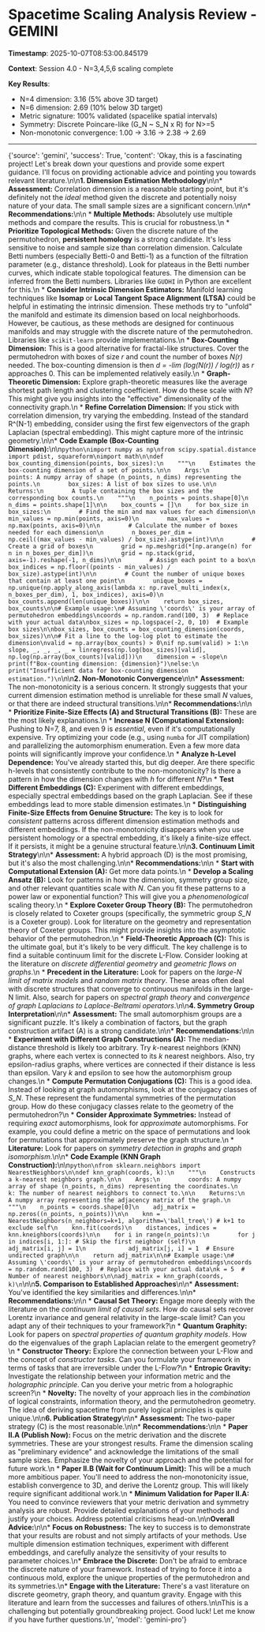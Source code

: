 # Spacetime Scaling Analysis Review - GEMINI

**Timestamp**: 2025-10-07T08:53:00.845179

**Context**: Session 4.0 - N=3,4,5,6 scaling complete

**Key Results**:
- N=4 dimension: 3.16 (5% above 3D target)
- N=6 dimension: 2.69 (10% below 3D target)
- Metric signature: 100% validated (spacelike spatial intervals)
- Symmetry: Discrete Poincare-like (G_N ~ S_N x R) for N>=5
- Non-monotonic convergence: 1.00 -> 3.16 -> 2.38 -> 2.69

---

{'source': 'gemini', 'success': True, 'content': 'Okay, this is a fascinating project! Let\'s break down your questions and provide some expert guidance.  I\'ll focus on providing actionable advice and pointing you towards relevant literature.\n\n**1. Dimension Estimation Methodology**\n\n*   **Assessment:** Correlation dimension is a reasonable starting point, but it\'s definitely not the *ideal* method given the discrete and potentially noisy nature of your data.  The small sample sizes are a significant concern.\n\n*   **Recommendations:**\n\n    *   **Multiple Methods:** Absolutely use multiple methods and compare the results. This is crucial for robustness.\n    *   **Prioritize Topological Methods:**  Given the discrete nature of the permutohedron, **persistent homology** is a strong candidate.  It\'s less sensitive to noise and sample size than correlation dimension.  Calculate Betti numbers (especially Betti-0 and Betti-1) as a function of the filtration parameter (e.g., distance threshold).  Look for plateaus in the Betti number curves, which indicate stable topological features.  The dimension can be inferred from the Betti numbers.  Libraries like `GUDHI` in Python are excellent for this.\n    *   **Consider Intrinsic Dimension Estimators:** Manifold learning techniques like **Isomap** or **Local Tangent Space Alignment (LTSA)** could be helpful in estimating the intrinsic dimension.  These methods try to "unfold" the manifold and estimate its dimension based on local neighborhoods.  However, be cautious, as these methods are designed for continuous manifolds and may struggle with the discrete nature of the permutohedron.  Libraries like `scikit-learn` provide implementations.\n    *   **Box-Counting Dimension:** This is a good alternative for fractal-like structures.  Cover the permutohedron with boxes of size *r* and count the number of boxes *N(r)* needed.  The box-counting dimension is then *d = -lim (log(N(r)) / log(r))* as *r* approaches 0.  This can be implemented relatively easily.\n    *   **Graph-Theoretic Dimension:**  Explore graph-theoretic measures like the average shortest path length and clustering coefficient.  How do these scale with *N*?  This might give you insights into the "effective" dimensionality of the connectivity graph.\n    *   **Refine Correlation Dimension:** If you stick with correlation dimension, try varying the embedding.  Instead of the standard R^(N-1) embedding, consider using the first few eigenvectors of the graph Laplacian (spectral embedding). This might capture more of the intrinsic geometry.\n\n*   **Code Example (Box-Counting Dimension):**\n\n```python\nimport numpy as np\nfrom scipy.spatial.distance import pdist, squareform\nimport math\n\ndef box_counting_dimension(points, box_sizes):\n    """\n    Estimates the box-counting dimension of a set of points.\n\n    Args:\n        points: A numpy array of shape (n_points, n_dims) representing the points.\n        box_sizes: A list of box sizes to use.\n\n    Returns:\n        A tuple containing the box sizes and the corresponding box counts.\n    """\n    n_points = points.shape[0]\n    n_dims = points.shape[1]\n\n    box_counts = []\n    for box_size in box_sizes:\n        # Find the min and max values for each dimension\n        min_values = np.min(points, axis=0)\n        max_values = np.max(points, axis=0)\n\n        # Calculate the number of boxes needed for each dimension\n        n_boxes_per_dim = np.ceil((max_values - min_values) / box_size).astype(int)\n\n        # Create a grid of boxes\n        grid = np.meshgrid(*[np.arange(n) for n in n_boxes_per_dim])\n        grid = np.stack(grid, axis=-1).reshape(-1, n_dims)\n\n        # Assign each point to a box\n        box_indices = np.floor((points - min_values) / box_size).astype(int)\n\n        # Count the number of unique boxes that contain at least one point\n        unique_boxes = np.unique(np.apply_along_axis(lambda x: np.ravel_multi_index(x, n_boxes_per_dim), 1, box_indices), axis=0)\n        box_counts.append(len(unique_boxes))\n\n    return box_sizes, box_counts\n\n# Example usage:\n# Assuming \'coords\' is your array of permutohedron embeddings\ncoords = np.random.rand(100, 3)  # Replace with your actual data\nbox_sizes = np.logspace(-2, 0, 10)  # Example box sizes\n\nbox_sizes, box_counts = box_counting_dimension(coords, box_sizes)\n\n# Fit a line to the log-log plot to estimate the dimension\nvalid = np.array(box_counts) > 0\nif np.sum(valid) > 1:\n    slope, _, _, _, _ = linregress(np.log(box_sizes)[valid], np.log(np.array(box_counts)[valid]))\n    dimension = -slope\n    print(f"Box-counting dimension: {dimension}")\nelse:\n    print("Insufficient data for box-counting dimension estimation.")\n```\n\n**2. Non-Monotonic Convergence**\n\n*   **Assessment:**  The non-monotonicity is a serious concern. It strongly suggests that your current dimension estimation method is unreliable for these small *N* values, or that there are indeed structural transitions.\n\n*   **Recommendations:**\n\n    *   **Prioritize Finite-Size Effects (A) and Structural Transitions (B):** These are the most likely explanations.\n    *   **Increase N (Computational Extension):**  Pushing to N=7, 8, and even 9 is *essential*, even if it\'s computationally expensive.  Try optimizing your code (e.g., using `numba` for JIT compilation) and parallelizing the automorphism enumeration.  Even a few more data points will significantly improve your confidence.\n    *   **Analyze h-Level Dependence:**  You\'ve already started this, but dig deeper.  Are there specific h-levels that consistently contribute to the non-monotonicity?  Is there a pattern in how the dimension changes with *h* for different *N*?\n    *   **Test Different Embeddings (C):**  Experiment with different embeddings, especially spectral embeddings based on the graph Laplacian.  See if these embeddings lead to more stable dimension estimates.\n    *   **Distinguishing Finite-Size Effects from Genuine Structure:**  The key is to look for *consistent* patterns across different dimension estimation methods and different embeddings.  If the non-monotonicity disappears when you use persistent homology or a spectral embedding, it\'s likely a finite-size effect.  If it persists, it might be a genuine structural feature.\n\n**3. Continuum Limit Strategy**\n\n*   **Assessment:** A hybrid approach (D) is the most promising, but it\'s also the most challenging.\n\n*   **Recommendations:**\n\n    *   **Start with Computational Extension (A):** Get more data points.\n    *   **Develop a Scaling Ansatz (B):**  Look for patterns in how the dimension, symmetry group size, and other relevant quantities scale with *N*.  Can you fit these patterns to a power law or exponential function?  This will give you a *phenomenological* scaling theory.\n    *   **Explore Coxeter Group Theory (B):**  The permutohedron is closely related to Coxeter groups (specifically, the symmetric group *S_N* is a Coxeter group).  Look for literature on the geometry and representation theory of Coxeter groups.  This might provide insights into the asymptotic behavior of the permutohedron.\n    *   **Field-Theoretic Approach (C):** This is the ultimate goal, but it\'s likely to be very difficult.  The key challenge is to find a suitable continuum limit for the discrete L-Flow.  Consider looking at the literature on *discrete differential geometry* and *geometric flows on graphs*.\n    *   **Precedent in the Literature:**  Look for papers on the *large-N limit of matrix models* and *random matrix theory*.  These areas often deal with discrete structures that converge to continuous manifolds in the large-N limit.  Also, search for papers on *spectral graph theory* and *convergence of graph Laplacians to Laplace-Beltrami operators*.\n\n**4. Symmetry Group Interpretation**\n\n*   **Assessment:** The small automorphism groups are a significant puzzle.  It\'s likely a combination of factors, but the graph construction artifact (A) is a strong candidate.\n\n*   **Recommendations:**\n\n    *   **Experiment with Different Graph Constructions (A):**  The median-distance threshold is likely too arbitrary.  Try *k*-nearest neighbors (KNN) graphs, where each vertex is connected to its *k* nearest neighbors.  Also, try epsilon-radius graphs, where vertices are connected if their distance is less than epsilon.  Vary *k* and epsilon to see how the automorphism group changes.\n    *   **Compute Permutation Conjugations (C):**  This is a good idea.  Instead of looking at graph automorphisms, look at the conjugacy classes of *S_N*.  These represent the fundamental symmetries of the permutation group.  How do these conjugacy classes relate to the geometry of the permutohedron?\n    *   **Consider Approximate Symmetries:**  Instead of requiring *exact* automorphisms, look for *approximate* automorphisms.  For example, you could define a metric on the space of permutations and look for permutations that approximately preserve the graph structure.\n    *   **Literature:**  Look for papers on *symmetry detection in graphs* and *graph isomorphism*.\n\n*   **Code Example (KNN Graph Construction):**\n\n```python\nfrom sklearn.neighbors import NearestNeighbors\n\ndef knn_graph(coords, k):\n    """\n    Constructs a k-nearest neighbors graph.\n\n    Args:\n        coords: A numpy array of shape (n_points, n_dims) representing the coordinates.\n        k: The number of nearest neighbors to connect to.\n\n    Returns:\n        A numpy array representing the adjacency matrix of the graph.\n    """\n    n_points = coords.shape[0]\n    adj_matrix = np.zeros((n_points, n_points))\n\n    knn = NearestNeighbors(n_neighbors=k+1, algorithm=\'ball_tree\') # k+1 to exclude self\n    knn.fit(coords)\n    distances, indices = knn.kneighbors(coords)\n\n    for i in range(n_points):\n        for j in indices[i, 1:]: # Skip the first neighbor (self)\n            adj_matrix[i, j] = 1\n            adj_matrix[j, i] = 1  # Ensure undirected graph\n\n    return adj_matrix\n\n# Example usage:\n# Assuming \'coords\' is your array of permutohedron embeddings\ncoords = np.random.rand(100, 3)  # Replace with your actual data\nk = 5  # Number of nearest neighbors\n\nadj_matrix = knn_graph(coords, k)\n```\n\n**5. Comparison to Established Approaches**\n\n*   **Assessment:** You\'ve identified the key similarities and differences.\n\n*   **Recommendations:**\n\n    *   **Causal Set Theory:** Engage more deeply with the literature on the *continuum limit of causal sets*.  How do causal sets recover Lorentz invariance and general relativity in the large-scale limit?  Can you adapt any of their techniques to your framework?\n    *   **Quantum Graphity:**  Look for papers on *spectral properties of quantum graphity models*.  How do the eigenvalues of the graph Laplacian relate to the emergent geometry?\n    *   **Constructor Theory:**  Explore the connection between your L-Flow and the concept of *constructor tasks*.  Can you formulate your framework in terms of tasks that are irreversible under the L-Flow?\n    *   **Entropic Gravity:**  Investigate the relationship between your information metric and the *holographic principle*.  Can you derive your metric from a holographic screen?\n    *   **Novelty:**  The novelty of your approach lies in the *combination* of logical constraints, information theory, and the permutohedron geometry.  The idea of deriving spacetime from purely logical principles is quite unique.\n\n**6. Publication Strategy**\n\n*   **Assessment:** The two-paper strategy (C) is the most reasonable.\n\n*   **Recommendations:**\n\n    *   **Paper II.A (Publish Now):** Focus on the metric derivation and the discrete symmetries.  These are your strongest results.  Frame the dimension scaling as "preliminary evidence" and acknowledge the limitations of the small sample sizes.  Emphasize the novelty of your approach and the potential for future work.\n    *   **Paper II.B (Wait for Continuum Limit):**  This will be a much more ambitious paper.  You\'ll need to address the non-monotonicity issue, establish convergence to 3D, and derive the Lorentz group.  This will likely require significant additional work.\n    *   **Minimum Validation for Paper II.A:**  You need to convince reviewers that your metric derivation and symmetry analysis are robust.  Provide detailed explanations of your methods and justify your choices.  Address potential criticisms head-on.\n\n**Overall Advice:**\n\n*   **Focus on Robustness:**  The key to success is to demonstrate that your results are robust and not simply artifacts of your methods.  Use multiple dimension estimation techniques, experiment with different embeddings, and carefully analyze the sensitivity of your results to parameter choices.\n*   **Embrace the Discrete:**  Don\'t be afraid to embrace the discrete nature of your framework.  Instead of trying to force it into a continuous mold, explore the unique properties of the permutohedron and its symmetries.\n*   **Engage with the Literature:**  There\'s a vast literature on discrete geometry, graph theory, and quantum gravity.  Engage with this literature and learn from the successes and failures of others.\n\nThis is a challenging but potentially groundbreaking project. Good luck! Let me know if you have further questions.\n', 'model': 'gemini-pro'}